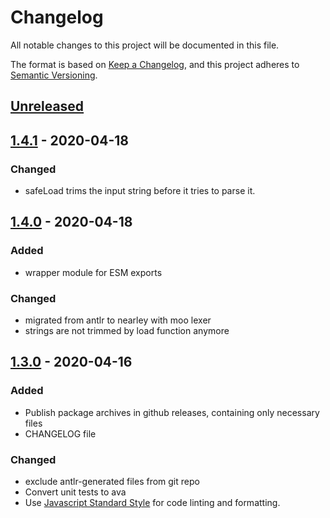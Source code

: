 # Changelog
All notable changes to this project will be documented in this file.

The format is based on [Keep a Changelog](https://keepachangelog.com/en/1.0.0/),
and this project adheres to [Semantic Versioning](https://semver.org/spec/v2.0.0.html).

## [Unreleased]
## [1.4.1] - 2020-04-18
### Changed
- safeLoad trims the input string before it tries to parse it.

## [1.4.0] - 2020-04-18
### Added
- wrapper module for ESM exports

### Changed
- migrated from antlr to nearley with moo lexer
- strings are not trimmed by load function anymore

## [1.3.0] - 2020-04-16
### Added
- Publish package archives in github releases, containing only necessary files
- CHANGELOG file

### Changed
- exclude antlr-generated files from git repo
- Convert unit tests to ava
- Use [Javascript Standard Style](https://github.com/standard/standard) for code linting and formatting.

[Unreleased]: https://github.com/tamaracha/node-fah-pyon/compare/v1.4.1...HEAD
[1.4.1]: https://github.com/tamaracha/node-fah-pyon/compare/v1.4.0...v1.4.1
[1.4.0]: https://github.com/tamaracha/node-fah-pyon/compare/v1.3.0...v1.4.0
[1.3.0]: https://github.com/tamaracha/node-fah-pyon/compare/v1.2.0...v1.3.0
